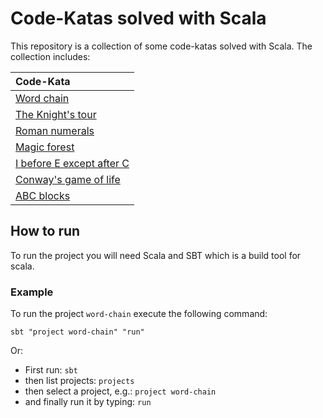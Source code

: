 # Code-Katas solved with Scala

This repository is a collection of some code-katas solved with Scala. The collection includes:

|                        Code-Kata                                    |
|:--------------------------------------------------------------------|
| [Word chain](word-chain/README.md)                                  |
| [The Knight's tour](the-knight-tour/README.md)                      |
| [Roman numerals](roman-numerals/README.md)                          |
| [Magic forest](magic-forest/README.md)                              |
| [I before E except after C](i-before-e-except-after-c/README.md)    |
| [Conway's game of life](conways-game-of-life/README.md)             |
| [ABC blocks](abc-blocks/README.md)                                  |


## How to run
To run the project you will need Scala and SBT which is a build tool for scala.

### Example
To run the project `word-chain` execute the following command:

```sbt "project word-chain" "run"```

Or:
* First run:
`sbt`
* then list projects:
`projects`
* then select a project, e.g.:
`project word-chain`
* and finally run it by typing:
`run`
